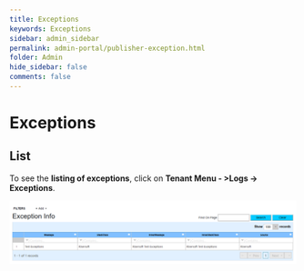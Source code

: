 ```yaml
---
title: Exceptions
keywords: Exceptions
sidebar: admin_sidebar
permalink: admin-portal/publisher-exception.html
folder: Admin
hide_sidebar: false
comments: false
---
```


# Exceptions

## List

To see the **listing of exceptions**, click on **Tenant Menu - >Logs -> Exceptions**.

![](/images/PubException.png)
